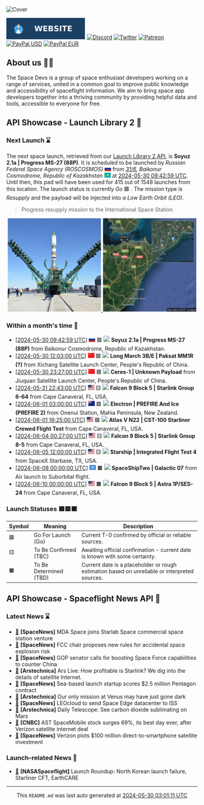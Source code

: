 ![Cover](https://raw.githubusercontent.com/TheSpaceDevs/Tutorials/main/assets/tsd_cover.png)


[![Website](https://raw.githubusercontent.com/TheSpaceDevs/Tutorials/e36b2c250ce7fcd4a801c1ed6cb1f9f9d031696b/assets/badge_tsd_website.svg)](https://thespacedevs.com/)
[![Discord](https://img.shields.io/badge/Discord-%237289DA.svg?style=for-the-badge&logo=discord&logoColor=white)](https://discord.gg/p7ntkNA)
[![Twitter](https://img.shields.io/badge/Twitter-%231DA1F2.svg?style=for-the-badge&logo=Twitter&logoColor=white)](https://twitter.com/TheSpaceDevs)
[![Patreon](https://img.shields.io/badge/Patreon-F96854?style=for-the-badge&logo=patreon&logoColor=white)](https://www.patreon.com/TheSpaceDevs)
[![PayPal USD](https://img.shields.io/badge/PayPal-00457C?style=for-the-badge&logo=paypal&logoColor=white&label=USD)](https://www.paypal.com/donate/?hosted_button_id=UCPX4EL6E9JFA)
[![PayPal EUR](https://img.shields.io/badge/PayPal-00457C?style=for-the-badge&logo=paypal&logoColor=white&label=EUR)](https://www.paypal.com/donate/?hosted_button_id=5S7MGGWJJBHL6)

## About us 🧑‍🚀
The Space Devs is a group of space enthusiast developers working on a range of
services, united in a common goal to improve public knowledge and accessibility
of spaceflight information. We aim to bring space app developers together into a
thriving community by providing helpful data and tools, accessible to everyone
for free.

## API Showcase - Launch Library 2 🚀

### Next Launch ⌛
The next space launch, retrieved from our
<a href="https://thespacedevs.com/llapi">Launch Library 2 API</a>, is
**Soyuz 2.1a | Progress MS-27 (88P)**. It is scheduled to be launched by *Russian Federal Space Agency (ROSCOSMOS)*
<img width="17" src="https://raw.githubusercontent.com/lipis/flag-icons/main/flags/4x3/ru.svg" />
from *<a href="https://en.wikipedia.org/wiki/Baikonur_Cosmodrome_Site_31">31/6</a>, Baikonur Cosmodrome, Republic of Kazakhstan*
<img width="17" src="https://raw.githubusercontent.com/lipis/flag-icons/main/flags/4x3/kz.svg" />
at <a href="https://www.timeanddate.com/worldclock/fixedtime.html?iso=20240530T094259">2024-05-30 09:42:59 UTC</a>.  Until
then, this pad will have been used for 415
out of 1548 launches from this location. The launch status is currently
*Go* 🟩 . The mission type is
*Resupply* and the payload will be injected
into *a Low Earth Orbit
(LEO)*.
<br>
<blockquote>
  Progress resupply mission to the International Space Station.
</blockquote>

<p float="left" align="center">
  <a href="https://en.wikipedia.org/wiki/Soyuz-2#Soyuz-2.1a" >
    <img alt="launch-image" width="49%" src="profile/cache/launch_image.png" />
  </a>
  <a href="https://www.google.com/maps?q=45.996034,63.564003" >
    <img alt="pad-location" width="49%" src="profile/cache/new_pad_image.png"  />
  </a>
</p>

### Within a month's time 📅
- \[<a href="https://www.timeanddate.com/worldclock/fixedtime.html?iso=20240530T094259">2024-05-30 09:42:59 UTC</a>\]  <img width="17" src="https://raw.githubusercontent.com/lipis/flag-icons/main/flags/4x3/ru.svg" /> 🟩  <a href="https://www.google.com/calendar/render?action=TEMPLATE&text=Soyuz 2.1a | Progress MS-27 (88P)&location=Baikonur Cosmodrome, Republic of Kazakhstan&dates=20240530T094259Z%2F20240530T094259Z"><img border="0" width="15" src="https://upload.wikimedia.org/wikipedia/commons/a/a5/Google_Calendar_icon_%282020%29.svg"></a> **Soyuz 2.1a | Progress MS-27 (88P)** from Baikonur Cosmodrome, Republic of Kazakhstan.
- \[<a href="https://www.timeanddate.com/worldclock/fixedtime.html?iso=20240530T120300">2024-05-30 12:03:00 UTC</a>\]  <img width="17" src="https://raw.githubusercontent.com/lipis/flag-icons/main/flags/4x3/cn.svg" /> 🟩  <a href="https://www.google.com/calendar/render?action=TEMPLATE&text=Long March 3B/E | Paksat MM1R (?)&location=Xichang Satellite Launch Center, People&#x27;s Republic of China&dates=20240530T120300Z%2F20240530T125200Z"><img border="0" width="15" src="https://upload.wikimedia.org/wikipedia/commons/a/a5/Google_Calendar_icon_%282020%29.svg"></a> **Long March 3B/E | Paksat MM1R (?)** from Xichang Satellite Launch Center, People's Republic of China.
- \[<a href="https://www.timeanddate.com/worldclock/fixedtime.html?iso=20240530T232700">2024-05-30 23:27:00 UTC</a>\]  <img width="17" src="https://raw.githubusercontent.com/lipis/flag-icons/main/flags/4x3/cn.svg" /> 🟩  <a href="https://www.google.com/calendar/render?action=TEMPLATE&text=Ceres-1 | Unknown Payload&location=Jiuquan Satellite Launch Center, People&#x27;s Republic of China&dates=20240530T232700Z%2F20240530T235200Z"><img border="0" width="15" src="https://upload.wikimedia.org/wikipedia/commons/a/a5/Google_Calendar_icon_%282020%29.svg"></a> **Ceres-1 | Unknown Payload** from Jiuquan Satellite Launch Center, People's Republic of China.
- \[<a href="https://www.timeanddate.com/worldclock/fixedtime.html?iso=20240531T224300">2024-05-31 22:43:00 UTC</a>\]  <img width="17" src="https://raw.githubusercontent.com/lipis/flag-icons/main/flags/4x3/us.svg" /> 🟨  <a href="https://www.google.com/calendar/render?action=TEMPLATE&text=Falcon 9 Block 5 | Starlink Group 6-64&location=Cape Canaveral, FL, USA&dates=20240531T224300Z%2F20240601T024300Z"><img border="0" width="15" src="https://upload.wikimedia.org/wikipedia/commons/a/a5/Google_Calendar_icon_%282020%29.svg"></a> **Falcon 9 Block 5 | Starlink Group 6-64** from Cape Canaveral, FL, USA.
- \[<a href="https://www.timeanddate.com/worldclock/fixedtime.html?iso=20240601T030000">2024-06-01 03:00:00 UTC</a>\]  <img width="17" src="https://raw.githubusercontent.com/lipis/flag-icons/main/flags/4x3/nz.svg" /> 🟩  <a href="https://www.google.com/calendar/render?action=TEMPLATE&text=Electron | PREFIRE And Ice (PREFIRE 2)&location=Onenui Station, Mahia Peninsula, New Zealand&dates=20240601T030000Z%2F20240601T030000Z"><img border="0" width="15" src="https://upload.wikimedia.org/wikipedia/commons/a/a5/Google_Calendar_icon_%282020%29.svg"></a> **Electron | PREFIRE And Ice (PREFIRE 2)** from Onenui Station, Mahia Peninsula, New Zealand.
- \[<a href="https://www.timeanddate.com/worldclock/fixedtime.html?iso=20240601T162500">2024-06-01 16:25:00 UTC</a>\]  <img width="17" src="https://raw.githubusercontent.com/lipis/flag-icons/main/flags/4x3/us.svg" /> 🟩  <a href="https://www.google.com/calendar/render?action=TEMPLATE&text=Atlas V N22 | CST-100 Starliner Crewed Flight Test&location=Cape Canaveral, FL, USA&dates=20240601T162500Z%2F20240601T162500Z"><img border="0" width="15" src="https://upload.wikimedia.org/wikipedia/commons/a/a5/Google_Calendar_icon_%282020%29.svg"></a> **Atlas V N22 | CST-100 Starliner Crewed Flight Test** from Cape Canaveral, FL, USA.
- \[<a href="https://www.timeanddate.com/worldclock/fixedtime.html?iso=20240604T002700">2024-06-04 00:27:00 UTC</a>\]  <img width="17" src="https://raw.githubusercontent.com/lipis/flag-icons/main/flags/4x3/us.svg" /> 🟨  <a href="https://www.google.com/calendar/render?action=TEMPLATE&text=Falcon 9 Block 5 | Starlink Group 8-5&location=Cape Canaveral, FL, USA&dates=20240604T002700Z%2F20240604T035000Z"><img border="0" width="15" src="https://upload.wikimedia.org/wikipedia/commons/a/a5/Google_Calendar_icon_%282020%29.svg"></a> **Falcon 9 Block 5 | Starlink Group 8-5** from Cape Canaveral, FL, USA.
- \[<a href="https://www.timeanddate.com/worldclock/fixedtime.html?iso=20240605T120000">2024-06-05 12:00:00 UTC</a>\]  <img width="17" src="https://raw.githubusercontent.com/lipis/flag-icons/main/flags/4x3/us.svg" /> 🟨  <a href="https://www.google.com/calendar/render?action=TEMPLATE&text=Starship | Integrated Flight Test 4&location=SpaceX Starbase, TX, USA&dates=20240605T120000Z%2F20240605T160000Z"><img border="0" width="15" src="https://upload.wikimedia.org/wikipedia/commons/a/a5/Google_Calendar_icon_%282020%29.svg"></a> **Starship | Integrated Flight Test 4** from SpaceX Starbase, TX, USA.
- \[<a href="https://www.timeanddate.com/worldclock/fixedtime.html?iso=20240608T000000">2024-06-08 00:00:00 UTC</a>\]  <img width="17" src="https://raw.githubusercontent.com/lipis/flag-icons/main/flags/4x3/un.svg" /> 🟧  <a href="https://www.google.com/calendar/render?action=TEMPLATE&text=SpaceShipTwo | Galactic 07&location=Air launch to Suborbital flight&dates=20240608T000000Z%2F20240608T000000Z"><img border="0" width="15" src="https://upload.wikimedia.org/wikipedia/commons/a/a5/Google_Calendar_icon_%282020%29.svg"></a> **SpaceShipTwo | Galactic 07** from Air launch to Suborbital flight.
- \[<a href="https://www.timeanddate.com/worldclock/fixedtime.html?iso=20240610T000000">2024-06-10 00:00:00 UTC</a>\]  <img width="17" src="https://raw.githubusercontent.com/lipis/flag-icons/main/flags/4x3/us.svg" /> 🟧  <a href="https://www.google.com/calendar/render?action=TEMPLATE&text=Falcon 9 Block 5 | Astra 1P/SES-24&location=Cape Canaveral, FL, USA&dates=20240610T000000Z%2F20240610T000000Z"><img border="0" width="15" src="https://upload.wikimedia.org/wikipedia/commons/a/a5/Google_Calendar_icon_%282020%29.svg"></a> **Falcon 9 Block 5 | Astra 1P/SES-24** from Cape Canaveral, FL, USA.


### Launch Statuses 🟩🟨🟧
<p align="center">
    <table class="tg">
    <thead>
      <tr>
        <th class="tg-0pky">Symbol</th>
        <th class="tg-0pky">Meaning</th>
        <th class="tg-0pky">Description</th>
      </tr>
    </thead>
    <tbody>
      <tr>
        <td class="tg-0pky">🟩</td>
        <td class="tg-0pky">Go For Launch (Go)</td>
        <td class="tg-0pky">Current T-0 confirmed by official or reliable sources.</td>
      </tr>
      <tr>
        <td class="tg-0pky">🟨</td>
        <td class="tg-0pky">To Be Confirmed (TBC)</td>
        <td class="tg-0pky">Awaiting official confirmation - current date is known with some certainty.</td>
      </tr>
      <tr>
        <td class="tg-0pky">🟧</td>
        <td class="tg-0pky">To Be Determined (TBD)</td>
        <td class="tg-0pky">Current date is a placeholder or rough estimation based on unreliable or interpreted sources.</td>
      </tr>
    </tbody>
    </table>
</p>

## API Showcase - Spaceflight News API 📰

### Latest News ⌛
- <a href="https://spacenews.com/mda-space-joins-starlab-space-commercial-space-station-venture/" >🔗</a> **[SpaceNews]** MDA Space joins Starlab Space commercial space station venture
- <a href="https://spacenews.com/fcc-chair-proposes-new-rules-for-accidental-space-explosion-risk/" >🔗</a> **[SpaceNews]** FCC chair proposes new rules for accidental space explosion risk
- <a href="https://spacenews.com/gop-senator-calls-for-boosting-space-force-capabilities-to-counter-china/" >🔗</a> **[SpaceNews]** GOP senator calls for boosting Space Force capabilities to counter China
- <a href="https://arstechnica.com/space/2024/05/ars-live-caleb-henry-joins-us-to-discuss-the-profitability-of-starlink/" >🔗</a> **[Arstechnica]** Ars Live: How profitable is Starlink? We dig into the details of satellite Internet.
- <a href="https://spacenews.com/sea-based-launch-startup-scores-2-5-million-pentagon-contract/" >🔗</a> **[SpaceNews]** Sea-based launch startup scores $2.5 million Pentagon contract
- <a href="https://arstechnica.com/space/2024/05/our-only-mission-at-venus-may-have-just-gone-dark/" >🔗</a> **[Arstechnica]** Our only mission at Venus may have just gone dark
- <a href="https://spacenews.com/leocloud-to-send-space-edge-datacenter-to-iss/" >🔗</a> **[SpaceNews]** LEOcloud to send Space Edge datacenter to ISS
- <a href="https://arstechnica.com/space/2024/05/daily-telescope-see-carbon-dioxide-sublimating-on-mars/" >🔗</a> **[Arstechnica]** Daily Telescope: See carbon dioxide sublimating on Mars
- <a href="https://www.cnbc.com/2024/05/29/ast-spacemobile-verizon-satellite-internet.html" >🔗</a> **[CNBC]** AST SpaceMobile stock surges 69%, its best day ever, after Verizon satellite internet deal
- <a href="https://spacenews.com/verizon-plots-100-million-direct-to-smartphone-satellite-investment/" >🔗</a> **[SpaceNews]** Verizon plots $100 million direct-to-smartphone satellite investment


### Launch-related News 🚀

- <a href="https://www.nasaspaceflight.com/2024/05/launch-roundup-052724/" >🔗</a> **[NASASpaceflight]** Launch Roundup: North Korean launch failure, Starliner CFT, EarthCARE


<hr>
  <div align="center">
  This <code>README.md</code> was last auto generated at <a href="https://www.timeanddate.com/worldclock/fixedtime.html?iso=20240530T030111">2024-05-30 03:01:11 UTC</a>
  <br>
  <!-- <a href="https://medium.com/@g.h.garrett" target="_blank">Learn to add space launches to your profile here!</a> -->
</div>
